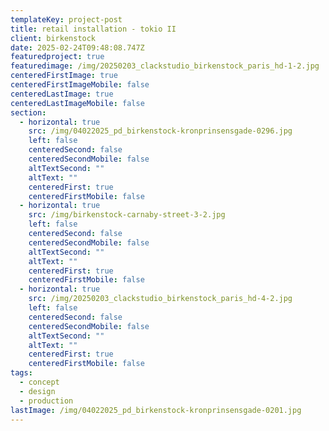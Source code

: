 ```yaml
---
templateKey: project-post
title: retail installation - tokio II
client: birkenstock
date: 2025-02-24T09:48:08.747Z
featuredproject: true
featuredimage: /img/20250203_clackstudio_birkenstock_paris_hd-1-2.jpg
centeredFirstImage: true
centeredFirstImageMobile: false
centeredLastImage: true
centeredLastImageMobile: false
section:
  - horizontal: true
    src: /img/04022025_pd_birkenstock-kronprinsensgade-0296.jpg
    left: false
    centeredSecond: false
    centeredSecondMobile: false
    altTextSecond: ""
    altText: ""
    centeredFirst: true
    centeredFirstMobile: false
  - horizontal: true
    src: /img/birkenstock-carnaby-street-3-2.jpg
    left: false
    centeredSecond: false
    centeredSecondMobile: false
    altTextSecond: ""
    altText: ""
    centeredFirst: true
    centeredFirstMobile: false
  - horizontal: true
    src: /img/20250203_clackstudio_birkenstock_paris_hd-4-2.jpg
    left: false
    centeredSecond: false
    centeredSecondMobile: false
    altTextSecond: ""
    altText: ""
    centeredFirst: true
    centeredFirstMobile: false
tags:
  - concept
  - design
  - production
lastImage: /img/04022025_pd_birkenstock-kronprinsensgade-0201.jpg
---
```

